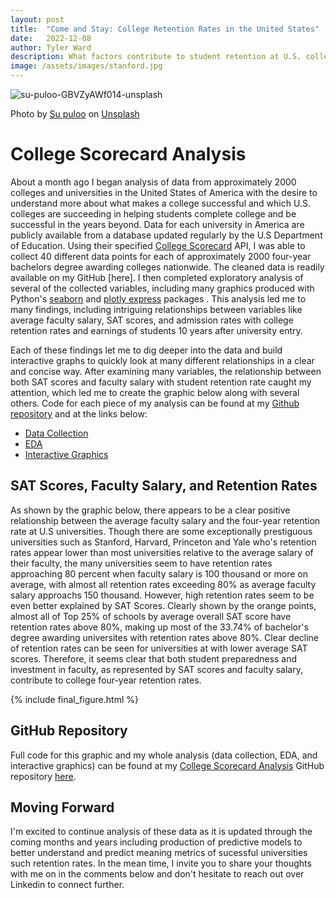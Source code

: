 ```yaml
---
layout: post
title:  "Come and Stay: College Retention Rates in the United States"
date:   2022-12-08
author: Tyler Ward
description: What factors contribute to student retention at U.S. colleges? This post examines two key factors based on data from the Department of Education's College Scorecard
image: /assets/images/stanford.jpg
---
```


![su-puloo-GBVZyAWf014-unsplash](https://user-images.githubusercontent.com/112500643/206622042-6354f947-2ebc-4d70-bda7-45f74e0ecd57.jpg)

Photo by <a href="https://unsplash.com/@supuloo?utm_source=unsplash&utm_medium=referral&utm_content=creditCopyText">Su puloo</a> on <a href="https://unsplash.com/s/photos/Brigham-Young-University?utm_source=unsplash&utm_medium=referral&utm_content=creditCopyText">Unsplash</a>


# College Scorecard Analysis

About a month ago I began analysis of data from approximately 2000 colleges and universities in the United States of America with the desire to understand more about what makes a college successful and which U.S. colleges are succeeding in helping students complete college and be successful in the years beyond. Data for each university in America are publicly available from a database updated regularly by the U.S Department of Education. Using their specified [College Scorecard](https://collegescorecard.ed.gov/data/documentation/) API, I was able to collect 40 different data points for each of approximately 2000 four-year bachelors degree awarding colleges nationwide. The cleaned data is readily available on my GitHub [here]. I then completed exploratory analysis of several of the collected variables, including many graphics produced with Python's [seaborn](https://seaborn.pydata.org/) and [plotly express](https://plotly.com/python/plotly-express/) packages . This analysis led me to many findings, including intriguing relationships between variables like average faculty salary, SAT scores, and admission rates with college retention rates and earnings of students 10 years after university entry. 

Each of these findings let me to dig deeper into the data and build interactive graphs to quickly look at many different relationships in a clear and concise way. After examining many variables, the relationship between both SAT scores and faculty salary with student retention rate caught my attention, which led me to create the graphic below along with several others. Code for each piece of my analysis can be found at my [Github repository](https://github.com/runstats21/college-score-card-analysis) and at the links below:

* [Data Collection](https://github.com/runstats21/college-score-card-analysis/blob/main/CollegeScorecard-CollectClean.ipynb)
* [EDA](https://github.com/runstats21/college-score-card-analysis/blob/main/CollegeScorecardEDA.ipynb)
* [Interactive Graphics](https://github.com/runstats21/college-score-card-analysis/blob/main/CollegeScorecardDataStory.ipynb)

## SAT Scores, Faculty Salary, and Retention Rates

As shown by the graphic below, there appears to be a clear positive relationship between the average faculty salary and the four-year retention rate at U.S universities. Though there are some exceptionally prestiguous universities such as Stanford, Harvard, Princeton and Yale who's retention rates appear lower than most universities relative to the average salary of their faculty, the many universities seem to have retention rates approaching 80 percent when faculty salary is 100 thousand or more on average, with almost all retention rates exceeding 80% as average faculty salary approachs 150 thousand. However, high retention rates seem to be even better explained by SAT Scores. Clearly shown by the orange points, almost all of Top 25% of schools by average overall SAT score have retention rates above 80%, making up most of the 33.74% of bachelor's degree awarding universites with retention rates above 80%. Clear decline of retention rates can be seen for universities at with lower average SAT scores. Therefore, it seems clear that both student preparedness and investment in faculty, as represented by SAT scores and faculty salary, contribute to college four-year retention rates.



{% include final_figure.html %}

## GitHub Repository

Full code for this graphic and my whole analysis (data collection, EDA, and interactive graphics) can be found at my [College Scorecard Analysis](https://github.com/runstats21/college-score-card-analysis) GitHub repository [here](https://github.com/runstats21/college-score-card-analysis).

## Moving Forward

I'm excited to continue analysis of these data as it is updated through the coming months and years including production of predictive models to better understand and predict meaning metrics of sucessful universities such retention rates. In the mean time, I invite you to share your thoughts with me on in the comments below and don't hesitate to reach out over Linkedin to connect further.
